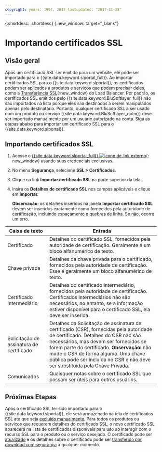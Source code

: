 ```yaml
---
copyright: years: 1994, 2017 lastupdated: "2017-11-28"
---
```


{:shortdesc: .shortdesc}
{:new_window: target="_blank"}

# Importando certificados SSL

## Visão geral

Após um certificado SSL ser emitido para um website, ele pode ser importado para o {{site.data.keyword.slportal_full}}. Ao importar certificados SSL para o {{site.data.keyword.slportal}}, os certificados podem ser aplicados a produtos e serviços que podem precisar deles, como a [Transferência SSL](configure-ssl-offloading-load-balancer.html){:new_window} do Load Balancer. Por padrão, os certificados SSL emitidos pelo {{site.data.keyword.BluSoftlayer_full}} não são importados na lista porque eles são destinados a serem manipulados apenas pelo destinatário. Portanto, qualquer certificado SSL a ser usado com um produto ou serviço {{site.data.keyword.BluSoftlayer_notm}} deve ser importado manualmente por um usuário autorizado na conta. Siga as etapas abaixo para importar um certificado SSL para o {{site.data.keyword.slportal}}.

## Importando certificados SSL

1. Acesse o [{{site.data.keyword.slportal_full}} ![Ícone de link externo](../../icons/launch-glyph.svg "Ícone de link externo")](https://control.softlayer.com/){: new_window} usando suas credenciais exclusivas.
2. No menu **Segurança**, selecione **SSL > Certificados**.
3. Clique no link **Importar certificado SSL** na parte superior da tela.
4. Insira os **Detalhes de certificado SSL** nos campos aplicáveis e clique em **Importar.**

   **Observação:** os detalhes inseridos na janela **Importar certificado SSL** devem ser inseridos exatamente como fornecidos pela autoridade de certificação, incluindo espaçamento e quebras de linha. Se não, ocorre um erro.

| Caixa de texto | Entrada |
| -------- | ----- |
|Certificado |Detalhes do certificado SSL, fornecidos pela autoridade de certificação. Geralmente é um bloco alfanumérico de texto.|
|Chave privada | Detalhes da chave privada para o certificado, fornecidos pela autoridade de certificação. Esse é geralmente um bloco alfanumérico de texto.|
|Certificado intermediário | Detalhes do certificado intermediário, fornecidos pela autoridade de certificação. Certificados intermediários não são necessários, no entanto, se a informação estiver disponível para o certificado SSL, ela deve ser inserida.|
| Solicitação de assinatura de certificado | Detalhes da Solicitação de assinatura de certificado (CSR), fornecidas pela autoridade de certificado. Detalhes do CSR não são necessários, mas devem ser fornecidos se forem parte do certificado. **Observação:** não mude o CSR de forma alguma. Uma chave pública pode ser incluída no CSR e não deve ser substituída pela Chave Privada.|
|Comunicados | Quaisquer notas sobre o certificado SSL que possam ser úteis para outros usuários.


## Próximas Etapas

Após o certificado SSL ter sido importado para o {{site.data.keyword.slportal}}, ele será armazenado na tela de certificados SSL até que seja [excluído manualmente](delete-ssl-certificate.html). Para todos os produtos ou serviços que requerem detalhes do certificado SSL, o novo certificado SSL aparecerá na lista de certificados disponíveis para uso ao interagir com o recurso SSL para o produto ou o serviço desejado. O certificado pode ser [atualizado](view-and-update-ssl-certificate.html) e os detalhes sobre o certificado pode ser [transferido por download com segurança](download-ssl-certificate-details.html) a qualquer momento.
